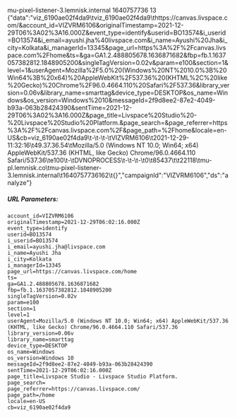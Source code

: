 mu-pixel-listener-3.lemnisk.internal	1640757736	13	{"data":"viz_6190ae02f4da9\tviz_6190ae02f4da9\thttps://canvas.livspace.com/&account_id=VIZVRM6106&originalTimestamp=2021-12-29T06%3A02%3A16.000Z&event_type=identify&userid=BO13574&i_userid=BO13574&i_email=ayushi.jha%40livspace.com&i_name=Ayushi%20Jha&i_city=Kolkata&i_managerId=13345&page_url=https%3A%2F%2Fcanvas.livspace.com%2Fhome&ts=&ga=GA1.2.488805678.1636871682&fbp=fb.1.1637057382812.1848905200&singleTagVersion=0.02v&param=e100&section=1&level=1&userAgent=Mozilla%2F5.0%20(Windows%20NT%2010.0%3B%20Win64%3B%20x64)%20AppleWebKit%2F537.36%20(KHTML%2C%20like%20Gecko)%20Chrome%2F96.0.4664.110%20Safari%2F537.36&library_version=0.06v&library_name=smarttag&device_type=DESKTOP&os_name=Windows&os_version=Windows%2010&messageId=2f9d8ee2-87e2-4049-b93a-063b28424390&sentTime=2021-12-29T06%3A02%3A16.000Z&page_title=Livspace%20Studio%20-%20Livspace%20Studio%20Platform.&page_search=&page_referrer=https%3A%2F%2Fcanvas.livspace.com%2F&page_path=%2Fhome&locale=en-US&cb=viz_6190ae02f4da9\t-\t-\t-\tVIZVRM6106\t2021-12-29-11:32:16\t49.37.36.54\tMozilla/5.0 (Windows NT 10.0; Win64; x64) AppleWebKit/537.36 (KHTML, like Gecko) Chrome/96.0.4664.110 Safari/537.36\te100\t-\tDVNOPROCESS\t-\t-\t-\t0\t85437\t\t22118\tmu-pl.lemnisk.co\tmu-pixel-listener-3.lemnisk.internal\t1640757736162\t{}","campaignId":"VIZVRM6106","ds":"analyze"}


##### URL Parameters:

```
account_id=VIZVRM6106
originalTimestamp=2021-12-29T06:02:16.000Z
event_type=identify
userid=BO13574
i_userid=BO13574
i_email=ayushi.jha@livspace.com
i_name=Ayushi Jha
i_city=Kolkata
i_managerId=13345
page_url=https://canvas.livspace.com/home
ts=
ga=GA1.2.488805678.1636871682
fbp=fb.1.1637057382812.1848905200
singleTagVersion=0.02v
param=e100
section=1
level=1
userAgent=Mozilla/5.0 (Windows NT 10.0; Win64; x64) AppleWebKit/537.36 (KHTML, like Gecko) Chrome/96.0.4664.110 Safari/537.36
library_version=0.06v
library_name=smarttag
device_type=DESKTOP
os_name=Windows
os_version=Windows 10
messageId=2f9d8ee2-87e2-4049-b93a-063b28424390
sentTime=2021-12-29T06:02:16.000Z
page_title=Livspace Studio - Livspace Studio Platform.
page_search=
page_referrer=https://canvas.livspace.com/
page_path=/home
locale=en-US
cb=viz_6190ae02f4da9
```